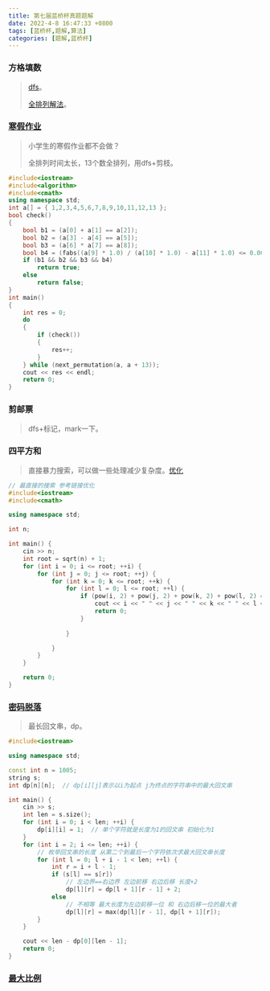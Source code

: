 ```yaml
---
title: 第七届蓝桥杯真题题解
date: 2022-4-8 16:47:33 +0800
tags: [蓝桥杯,题解,算法]
categories: [题解,蓝桥杯]
---
```


### 方格填数

> [dfs](https://blog.csdn.net/weixin_45382645/article/details/107621952)。
>
> [全排列解法](https://blog.csdn.net/SAMSARS/article/details/115936060)。

### [寒假作业](https://blog.csdn.net/qzq2514/article/details/69397773)

> 小学生的寒假作业都不会做？
>
> 全排列时间太长，13个数全排列，用dfs+剪枝。

```c++
#include<iostream>
#include<algorithm>
#include<cmath>
using namespace std;
int a[] = { 1,2,3,4,5,6,7,8,9,10,11,12,13 };
bool check()
{
	bool b1 = (a[0] + a[1] == a[2]);
	bool b2 = (a[3] - a[4] == a[5]);
	bool b3 = (a[6] * a[7] == a[8]);
	bool b4 = (fabs((a[9] * 1.0) / (a[10] * 1.0) - a[11] * 1.0) <= 0.00000000000001);
	if (b1 && b2 && b3 && b4)
		return true;
	else
		return false;
}
int main()
{
	int res = 0;
	do
	{
		if (check())
		{
			res++;
		}
	} while (next_permutation(a, a + 13));
	cout << res << endl;
	return 0;
}
```

### 剪邮票

> dfs+标记，mark一下。

### 四平方和

> 直接暴力搜索，可以做一些处理减少复杂度。[优化](https://blog.csdn.net/DyP__CSDN/article/details/105028450)

```c++
// 最直接的搜索 参考链接优化
#include<iostream>
#include<cmath>

using namespace std;

int n;

int main() {
	cin >> n;
	int root = sqrt(n) + 1;
	for (int i = 0; i <= root; ++i) {
		for (int j = 0; j <= root; ++j) {
			for (int k = 0; k <= root; ++k) {
				for (int l = 0; l <= root; ++l) {
					if (pow(i, 2) + pow(j, 2) + pow(k, 2) + pow(l, 2) == n) {
						cout << i << " " << j << " " << k << " " << l << endl;
						return 0;
					}
					
				}

			}
		}
	}

	return 0;
}
```

### [密码脱落](https://blog.csdn.net/Prudento/article/details/123759319)

> 最长回文串，dp。

```c++
#include<iostream>

using namespace std;

const int n = 1005;
string s;
int dp[n][n];  // dp[i][j]表示以i为起点 j为终点的字符串中的最大回文串

int main() {
	cin >> s;
	int len = s.size();
	for (int i = 0; i < len; ++i) {
		dp[i][i] = 1;  // 单个字符就是长度为1的回文串 初始化为1
	}
	for (int i = 2; i <= len; ++i) {
		// 枚举回文串的长度 从第二个到最后一个字符依次求最大回文串长度
		for (int l = 0; l + i - 1 < len; ++l) {
			int r = i + l - 1;
			if (s[l] == s[r])
				// 左边界==右边界 左边前移 右边后移 长度+2
				dp[l][r] = dp[l + 1][r - 1] + 2;
			else
				// 不相等 最大长度为左边前移一位 和 右边后移一位的最大者
				dp[l][r] = max(dp[l][r - 1], dp[l + 1][r]);
		}
	}

	cout << len - dp[0][len - 1];
	return 0;
}
```

### [最大比例](https://blog.csdn.net/weixin_62953519/article/details/124026230)

